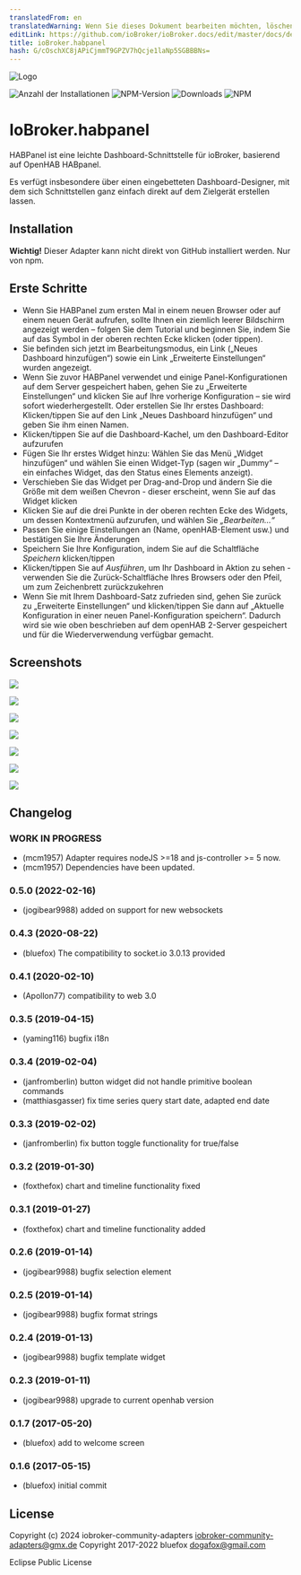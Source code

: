 ```yaml
---
translatedFrom: en
translatedWarning: Wenn Sie dieses Dokument bearbeiten möchten, löschen Sie bitte das Feld "translationsFrom". Andernfalls wird dieses Dokument automatisch erneut übersetzt
editLink: https://github.com/ioBroker/ioBroker.docs/edit/master/docs/de/adapterref/iobroker.habpanel/README.md
title: ioBroker.habpanel
hash: G/cOschXC8jAPiCjmmT9GPZV7hQcje1laNp5SGBBBNs=
---
```

![Logo](../../../en/adapterref/iobroker.habpanel/admin/habpanel.png)

![Anzahl der Installationen](http://iobroker.live/badges/habpanel-stable.svg)
![NPM-Version](http://img.shields.io/npm/v/iobroker.habpanel.svg)
![Downloads](https://img.shields.io/npm/dm/iobroker.habpanel.svg)
![NPM](https://nodei.co/npm/iobroker.habpanel.png?downloads=true)

# IoBroker.habpanel
HABPanel ist eine leichte Dashboard-Schnittstelle für ioBroker, basierend auf OpenHAB HABpanel.

Es verfügt insbesondere über einen eingebetteten Dashboard-Designer, mit dem sich Schnittstellen ganz einfach direkt auf dem Zielgerät erstellen lassen.

## Installation
**Wichtig!** Dieser Adapter kann nicht direkt von GitHub installiert werden. Nur von npm.

## Erste Schritte
- Wenn Sie HABPanel zum ersten Mal in einem neuen Browser oder auf einem neuen Gerät aufrufen, sollte Ihnen ein ziemlich leerer Bildschirm angezeigt werden – folgen Sie dem Tutorial und beginnen Sie, indem Sie auf das Symbol in der oberen rechten Ecke klicken (oder tippen).
- Sie befinden sich jetzt im Bearbeitungsmodus, ein Link („Neues Dashboard hinzufügen“) sowie ein Link „Erweiterte Einstellungen“ wurden angezeigt.
- Wenn Sie zuvor HABPanel verwendet und einige Panel-Konfigurationen auf dem Server gespeichert haben, gehen Sie zu „Erweiterte Einstellungen“ und klicken Sie auf Ihre vorherige Konfiguration – sie wird sofort wiederhergestellt. Oder erstellen Sie Ihr erstes Dashboard: Klicken/tippen Sie auf den Link „Neues Dashboard hinzufügen“ und geben Sie ihm einen Namen.
- Klicken/tippen Sie auf die Dashboard-Kachel, um den Dashboard-Editor aufzurufen
- Fügen Sie Ihr erstes Widget hinzu: Wählen Sie das Menü „Widget hinzufügen“ und wählen Sie einen Widget-Typ (sagen wir „Dummy“ – ein einfaches Widget, das den Status eines Elements anzeigt).
- Verschieben Sie das Widget per Drag-and-Drop und ändern Sie die Größe mit dem weißen Chevron - dieser erscheint, wenn Sie auf das Widget klicken
- Klicken Sie auf die drei Punkte in der oberen rechten Ecke des Widgets, um dessen Kontextmenü aufzurufen, und wählen Sie _„Bearbeiten…“_
- Passen Sie einige Einstellungen an (Name, openHAB-Element usw.) und bestätigen Sie Ihre Änderungen
- Speichern Sie Ihre Konfiguration, indem Sie auf die Schaltfläche _Speichern_ klicken/tippen
- Klicken/tippen Sie auf _Ausführen_, um Ihr Dashboard in Aktion zu sehen - verwenden Sie die Zurück-Schaltfläche Ihres Browsers oder den Pfeil, um zum Zeichenbrett zurückzukehren
- Wenn Sie mit Ihrem Dashboard-Satz zufrieden sind, gehen Sie zurück zu „Erweiterte Einstellungen“ und klicken/tippen Sie dann auf „Aktuelle Konfiguration in einer neuen Panel-Konfiguration speichern“. Dadurch wird sie wie oben beschrieben auf dem openHAB 2-Server gespeichert und für die Wiederverwendung verfügbar gemacht.

## Screenshots
![](../../../en/adapterref/iobroker.habpanel/doc/images/habpanel_screenshot0.png)

![](../../../en/adapterref/iobroker.habpanel/doc/images/habpanel_screenshot1.png)

![](../../../en/adapterref/iobroker.habpanel/doc/images/habpanel_screenshot2.png)

![](../../../en/adapterref/iobroker.habpanel/doc/images/habpanel_screenshot3.png)

![](../../../en/adapterref/iobroker.habpanel/doc/images/habpanel_screenshot4.png)

![](../../../en/adapterref/iobroker.habpanel/doc/images/habpanel_screenshot5.png)

![](../../../en/adapterref/iobroker.habpanel/doc/images/habpanel_screenshot6.png)

## Changelog
<!--
	Placeholder for the next version (at the beginning of the line):
	### __WORK IN PROGRESS__
-->
### __WORK IN PROGRESS__
-   (mcm1957) Adapter requires nodeJS >=18 and js-controller >= 5 now.
-   (mcm1957) Dependencies have been updated.

### 0.5.0 (2022-02-16)
* (jogibear9988) added on support for new websockets

### 0.4.3 (2020-08-22)
* (bluefox) The compatibility to socket.io 3.0.13 provided

### 0.4.1 (2020-02-10)
* (Apollon77) compatibility to web 3.0

### 0.3.5 (2019-04-15)
* (yaming116) bugfix i18n

### 0.3.4 (2019-02-04)
* (janfromberlin) button widget did not handle primitive boolean commands
* (matthiasgasser) fix time series query start date, adapted end date

### 0.3.3 (2019-02-02)
* (janfromberlin) fix button toggle functionality for true/false

### 0.3.2 (2019-01-30)
* (foxthefox) chart and timeline functionality fixed

### 0.3.1 (2019-01-27)
* (foxthefox) chart and timeline functionality added

### 0.2.6 (2019-01-14)
* (jogibear9988) bugfix selection element

### 0.2.5 (2019-01-14)
* (jogibear9988) bugfix format strings

### 0.2.4 (2019-01-13)
* (jogibear9988) bugfix template widget

### 0.2.3 (2019-01-11)
* (jogibear9988) upgrade to current openhab version

### 0.1.7 (2017-05-20)
* (bluefox) add to welcome screen

### 0.1.6 (2017-05-15)
* (bluefox) initial commit

## License
Copyright (c) 2024 iobroker-community-adapters <iobroker-community-adapters@gmx.de>
Copyright 2017-2022 bluefox <dogafox@gmail.com>

Eclipse Public License